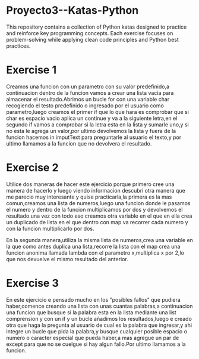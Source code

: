 # Proyecto3--Katas-Python
This repository contains a collection of Python katas designed to practice and reinforce key programming concepts. Each exercise focuses on problem-solving while applying clean code principles and Python best practices.


# Exercise 1
Creamos una funcion con un parametro con su valor predefinido,a continuacion dentro de la funcion vamos a crear una lista vacia para almacenar el resultado.Abrimos un bucle for con una variable char recogiendo el testo predefinido o ingresado por el usuario como parametro,luego creamos el primer if que lo que hara es comprobar que si char es espacio vacio aplica un continue y va a la siguiente letra,en el segundo if vamos a comprobar si la letra esta en la lista y sumarle uno,y si no esta le agrega un valor,por ultimo devolvemos la lista y fuera de la funcion hacemos in imputText para preguntarle al usuario el texto,y por ultimo llamamos a la funcion que no devolvera el resultado.


# Exercise 2
Utilice dos maneras de hacer este ejercicio porque primero cree una manera de hacerlo y luego viendo informacion descubri otra manera que me parecio muy interesante y quise practicarla,la primera es la mas comun,creamos una lista de numeros,luego una funcion donde le pasamos el numero y dentro de la funcion multiplicamos por dos y devolvemos el resultado.una vez con todo eso creamos otra variable en el que en ella crea un duplicado de lista en el que dentro con map va recorrer cada numero y con la funcion multiplicarlo por dos.

En la segunda manera,utiliza la misma lista de numeros,crea una variable en la que como antes duplica una lista,recorre la lista con el map crea una funcion anonima llamada lambda con el parametro x,multiplica x por 2,lo que nos devuelve el mismo resultado del anterior.


# Exercise 3
En este ejercicio e pensado mucho en los "posibles fallos" que pudiera haber,comence creando una lista con unas cuantas palabras,a continuacion una funcion que busque si la palabra esta en la lista mediante una list comprension y con un if y un bucle añadimos los resultados,luego e creado otra que haga la pregunta al usuario de cual es la palabra que ingresar,y ahi integre un bucle que pida la palabra,y busque cualquier posible espacio o numero o caracter especial que pueda haber,a mas agregue un par de except para que no se cuelgue si hay algun fallo.Por ultimo llamamos a la funcion.